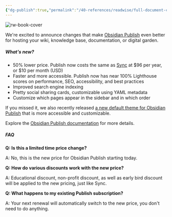 ```yaml
---
{"dg-publish":true,"permalink":"/40-references/readwise/full-document-contents/obsidian-publish-now-offers-more-for-less-a-lower-price-with-new-features-improved-seo-and-accessibility/","tags":["rw/articles"]}
---
```


![rw-book-cover](https://obsidian.md/images/banner.png)

We're excited to announce changes that make [Obsidian Publish](https://obsidian.md/publish) even better for hosting your wiki, knowledge base, documentation, or digital garden.

##### What's new?

* 50% lower price. Publish now costs the same as [Sync](https://obsidian.md/sync) at $96 per year, or $10 per month (USD)
* Faster and more accessible. Publish now has near 100% Lighthouse scores on performance, SEO, accessibility, and best practices
* Improved search engine indexing
* Pretty social sharing cards, customizable using YAML metadata
* Customize which pages appear in the sidebar and in which order

If you missed it, we also recently released [a new default theme for Obsidian Publish](https://forum.obsidian.md/t/publish-theming-guide/54445) that is more accessible and customizable.

Explore the [Obsidian Publish documentation](https://help.obsidian.md/Obsidian+Publish/Introduction+to+Obsidian+Publish) for more details.

##### FAQ

**Q: Is this a limited time price change?**  

A: No, this is the new price for Obsidian Publish starting today.

**Q: How do various discounts work with the new price?**  

A: Educational discount, non-profit discount, as well as early bird discount will be applied to the new pricing, just like Sync.

**Q: What happens to my existing Publish subscription?**  

A: Your next renewal will automatically switch to the new price, you don't need to do anything.
